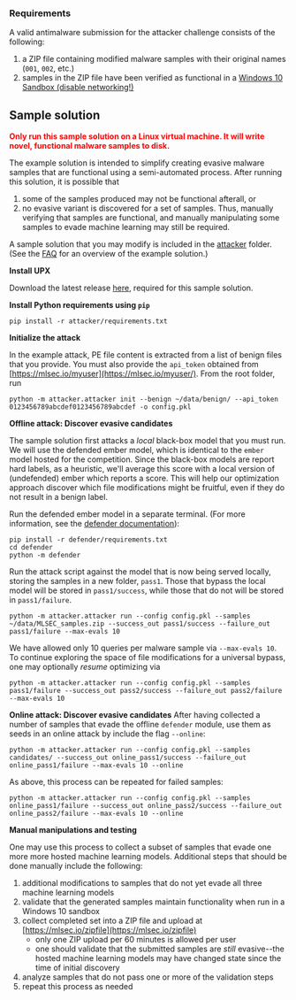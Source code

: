 ### <a name='requirements'></a>Requirements
A valid antimalware submission for the attacker challenge consists of the following:
1. a ZIP file containing modified malware samples with their original names (`001`, `002`, etc.)
2. samples in the ZIP file have been verified as functional in a [Windows 10 Sandbox (disable networking!)](https://developer.microsoft.com/en-us/microsoft-edge/tools/vms/)

## <a name='sample-solution'></a>Sample solution
<span style="color:red">**Only run this sample solution on a Linux virtual machine. It will write novel, functional malware samples to disk.**</span>

The example solution is intended to simplify creating evasive malware samples that are functional using a semi-automated process.  After running this solution, it is possible that
1. some of the samples produced may not be functional afterall, or
2. no evasive variant is discovered for a set of samples.
Thus, manually verifying that samples are functional, and manually manipulating some samples to evade machine learning may still be required.

A sample solution that you may modify is included in the [attacker](attacker/) folder. (See the [FAQ](FAQ.md#the-example-solution) for an overview of the example solution.)

**Install UPX**

Download the latest release [here](https://github.com/upx/upx/releases/tag/v3.96), required for this sample solution.  

**Install Python requirements using `pip`**

```
pip install -r attacker/requirements.txt
```

**Initialize the attack**

In the example attack, PE file content is extracted from a list of benign files that you provide.  You must also provide the `api_token` obtained from [https://mlsec.io/myuser](https://mlsec.io/myuser/).  From the root folder, run
```
python -m attacker.attacker init --benign ~/data/benign/ --api_token 0123456789abcdef0123456789abcdef -o config.pkl
```

**Offline attack: Discover evasive candidates**

The sample solution first attacks a _local_ black-box model that you must run.  We will use the defended ember model, which is identical to the `ember` model hosted for the competition.  Since the black-box models are report hard labels, as a heuristic, we'll average this score with a local version of (undefended) ember which reports a score.  This will help our optimization approach discover which file modifications might be fruitful, even if they do not result in a benign label.

Run the defended ember model in a separate terminal. (For more information, see the [defender documentation](../defender/README.md)):
```
pip install -r defender/requirements.txt
cd defender
python -m defender
```

Run the attack script against the model that is now being served locally, storing the samples in a new folder, `pass1`.  Those that bypass the local model will be stored in `pass1/success`, while those that do not will be stored in `pass1/failure`.
```
python -m attacker.attacker run --config config.pkl --samples ~/data/MLSEC_samples.zip --success_out pass1/success --failure_out pass1/failure --max-evals 10
```

We have allowed only 10 queries per malware sample via `--max-evals 10`. To continue exploring the space of file modifications for a universal bypass, one may optionally _resume_ optimizing via
```
python -m attacker.attacker run --config config.pkl --samples pass1/failure --success_out pass2/success --failure_out pass2/failure --max-evals 10
```

**Online attack: Discover evasive candidates**
After having collected a number of samples that evade the offline `defender` module, use them as seeds in an online attack by include the flag `--online`:

```
python -m attacker.attacker run --config config.pkl --samples candidates/ --success_out online_pass1/success --failure_out online_pass1/failure --max-evals 10 --online
```

As above, this process can be repeated for failed samples:

```
python -m attacker.attacker run --config config.pkl --samples online_pass1/failure --success_out online_pass2/success --failure_out online_pass2/failure --max-evals 10 --online
```

**Manual manipulations and testing**

One may use this process to collect a subset of samples that evade one more more hosted machine learning models.  Additional steps that should be done manually include the following:
1. additional modifications to samples that do not yet evade all three machine learning models
2. validate that the generated samples maintain functionality when run in a Windows 10 sandbox
3. collect completed set into a ZIP file and upload at [https://mlsec.io/zipfile](https://mlsec.io/zipfile)
   - only one ZIP upload per 60 minutes is allowed per user
   - one should validate that the submitted samples are _still_ evasive--the hosted machine learning models may have changed state since the time of initial discovery
4. analyze samples that do not pass one or more of the validation steps
5. repeat this process as needed
